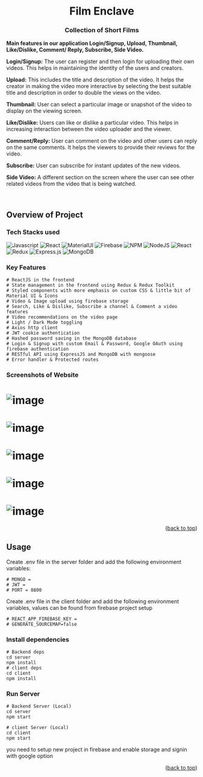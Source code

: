 <div id="top"></div>

<h1 align="center"> Film Enclave </h1>
<h3 align="center"> Collection of Short Films </h3>

<!-- ---------------------------------------------------------------------------------------------------------------------- -->
**Main features in our application Login/Signup, Upload, Thumbnail, Like/Dislike, Comment/ Reply, Subscribe, Side Video.**

**Login/Signup:** The user can register and then login for uploading their own videos. This helps in maintaining the identity of the users and creators.

**Upload:** This includes the title and description of the video. It helps the creator in making the video more interactive by selecting the best suitable title and description in order to double the views on the video.

**Thumbnail:** User can select a particular image or snapshot of the video to display on the viewing screen.

**Like/Dislike:** Users can like or dislike a particular video. This helps in increasing interaction between the video uploader and the viewer. 

**Comment/Reply:** User can comment on the video and other users can reply on the same comments. It helps the viewers to provide their reviews for the video.

**Subscribe:** User can subscribe for instant updates of the new videos.

**Side Video:** A different section on the screen where the user can see other related videos from the video that is being watched.





<!-- ---------------------------------------------------------------------------------------------------------------------- -->



<!-- ---------------------------------------------------------------------------------------------------------------------- -->
<!-- TABLE OF CONTENTS -->


<br>



<!--  .............................................................................................................................................-->
<!-- ABOUT THE PROJECT -->

## Overview of Project

<!--  .............................................................................................................................................  -->
### Tech Stacks used 


  ![Javascript](https://img.shields.io/badge/JavaScript-323330?style=for-the-badge&logo=javascript&logoColor=F7DF1E)
  ![React](https://img.shields.io/badge/React-323330?style=for-the-badge&logo=react&logoColor=F7DF1E)
  ![MaterialUI](https://img.shields.io/badge/Material--UI-0081CB?style=for-the-badge&logo=material-ui&logoColor=F7DF1E)
  ![Firebase](https://img.shields.io/badge/firebase-%23039BE5.svg?style=for-the-badge&logo=firebase)
  ![NPM](https://img.shields.io/badge/NPM-%23000000.svg?style=for-the-badge&logo=npm&logoColor=white) 
  ![NodeJS](https://img.shields.io/badge/node.js-6DA55F?style=for-the-badge&logo=node.js&logoColor=white) 
  ![React](https://img.shields.io/badge/react-%2320232a.svg?style=for-the-badge&logo=react&logoColor=%2361DAFB) 
  ![Redux](https://img.shields.io/badge/redux-%23593d88.svg?style=for-the-badge&logo=redux&logoColor=white) 
  ![Express.js](https://img.shields.io/badge/express.js-%23404d59.svg?style=for-the-badge&logo=express&logoColor=%2361DAFB) 
  ![MongoDB](https://img.shields.io/badge/MongoDB-%234ea94b.svg?style=for-the-badge&logo=mongodb&logoColor=white)
  


<!-- -------------------------------------------------------------------------------------------------------------------------------------------------- -->


### Key Features

```
# ReactJS in the frontend
# State management in the frontend using Redux & Redux Toolkit
# Styled components with more emphasis on custom CSS & little bit of Material UI & Icons
# Video & Image upload using firebase storage
# Search, Like & Dislike, Subscribe a channel & Comment a video features
# Video recommendations on the video page
# Light / Dark Mode toggling
# Axios http client
# JWT cookie authentication
# Hashed password saving in the MongoDB database
# Login & Signup with custom Email & Password, Google OAuth using firebase authentication
# RESTful API using ExpressJS and MongoDB with mongoose
# Error handler & Protected routes
```

<!-- ------------------------------------------------------------------------------------------------------------------------------------------------------------- -->
### Screenshots of Website
# ![image](https://user-images.githubusercontent.com/75252077/224484912-899b97b9-c8e5-4e06-9dc6-1677ff190c20.png)
# ![image](https://user-images.githubusercontent.com/75252077/215504244-3c88e023-4749-4366-99f5-b50575440c94.png)
# ![image](https://user-images.githubusercontent.com/75252077/215592578-6ba38684-3016-45c9-9c5f-05e620f91227.png)

# ![image](https://user-images.githubusercontent.com/75252077/215592676-c3456e26-73e0-4b17-9236-ae1199ddc4c1.png)

# ![image](https://user-images.githubusercontent.com/75252077/215592772-3840835c-d298-41b8-9f12-a23c0d633f47.png)

  <p align="right">(<a href="#top">back to top</a>)</p>
<!-- ------------------------------------------------------------------------------------------------------------------------------------------------------------- -->




<!-- ------------------------------------------------------------------------------------------------------------------------------------------------------------- -->
## Usage

Create .env file in the server folder and add the following environment variables:
```
# MONGO = 
# JWT = 
# PORT = 8800
```
Create .env file in the client folder and add the following environment variables, values can be found from firebase project setup
```
# REACT_APP_FIREBASE_KEY = 
# GENERATE_SOURCEMAP=false
```
### Install dependencies
```
# Backend deps
cd server
npm install
# client deps
cd client
npm install
```
### Run Server
```
# Backend Server (Local)
cd server
npm start

# client Server (Local)
cd client
npm start
```

you need to setup new project in firebase and enable storage and signin with google option

<p align="right">(<a href="#top">back to top</a>)</p>

<!-- ------------------------------------------------------------------------------------------------------------------------------------------------------------- -->

<!-- ------------------------------------------------------------------------------------------------------------------------------------------------------------------ -->

  

  
<div id="Bottom"></div>
